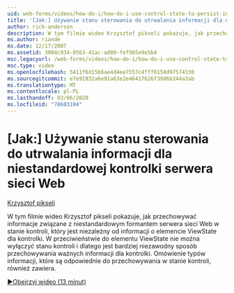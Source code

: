 ```yaml
---
uid: web-forms/videos/how-do-i/how-do-i-use-control-state-to-persist-information-for-a-custom-web-server-control
title: '[Jak:] Używanie stanu sterowania do utrwalania informacji dla niestandardowej kontrolki serwera sieci Web | Microsoft Docs'
author: rick-anderson
description: W tym filmie wideo Krzysztof pikseli pokazuje, jak przechowywać informacje związane z niestandardowym formantem serwera sieci Web w stanie kontroli, który jest niezależny od elementu ViewState...
ms.author: riande
ms.date: 12/17/2007
ms.assetid: 3004c934-0563-41ac-ad80-fef985e9e5b4
msc.legacyurl: /web-forms/videos/how-do-i/how-do-i-use-control-state-to-persist-information-for-a-custom-web-server-control
msc.type: video
ms.openlocfilehash: 5411f6d15b6ae4d4ee7557c4fff0158d97574330
ms.sourcegitcommit: e7e91932a6e91a63e2e46417626f39d6b244a3ab
ms.translationtype: MT
ms.contentlocale: pl-PL
ms.lasthandoff: 03/06/2020
ms.locfileid: "78603104"
---
```

# <a name="how-do-i-use-control-state-to-persist-information-for-a-custom-web-server-control"></a>[Jak:] Używanie stanu sterowania do utrwalania informacji dla niestandardowej kontrolki serwera sieci Web

[Krzysztof pikseli](https://twitter.com/chrispels)

W tym filmie wideo Krzysztof pikseli pokazuje, jak przechowywać informacje związane z niestandardowym formantem serwera sieci Web w stanie kontroli, który jest niezależny od informacji o elemencie ViewState dla kontrolki. W przeciwieństwie do elementu ViewState nie można wyłączyć stanu kontroli i dlatego jest bardziej niezawodny sposób przechowywania ważnych informacji dla kontrolki. Omówienie typów informacji, które są odpowiednie do przechowywania w stanie kontroli, również zawiera.

[&#9654;Obejrzyj wideo (13 minut)](https://channel9.msdn.com/Blogs/ASP-NET-Site-Videos/how-do-i-use-control-state-to-persist-information-for-a-custom-web-server-control)
